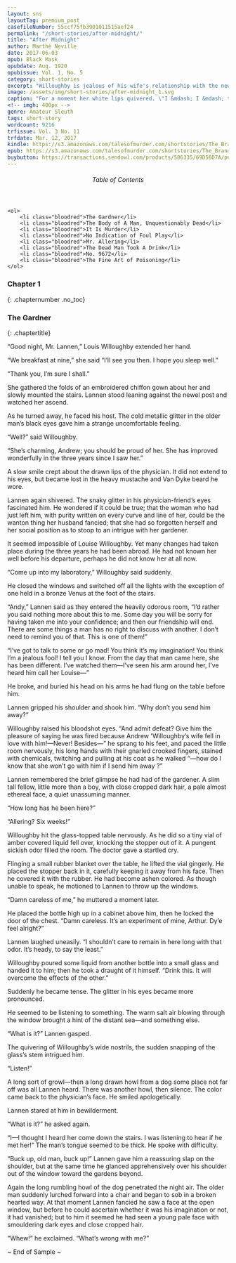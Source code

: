 ```yaml
---
layout: sns
layoutTag: premium_post
casefileNumber: 55ccf75fb3901011515aef24
permalink: "/short-stories/after-midnight/"
title: "After Midnight"
author: Marthé Neville
date: 2017-06-03
opub: Black Mask
opubdate: Aug. 1920
opubissue: Vol. 1, No. 5
category: short-stories
excerpt: "Willoughby is jealous of his wife's relationship with the new gardner. But who is the mysterious man and how does a faithful wife's relationship with him lead to murder?"
image: /assets/img/short-stories/after-midnight_1.svg
caption: "For a moment her white lips quivered. \"I &mdash; I &mdash; there's a dead man out there by the green-houses.\""
<!-- imgh: 400px -->
genre: Amateur Sleuth
tags: short-story
wordcount: 9216
trfissue: Vol. 3 No. 11
trfdate: Mar. 12, 2017
kindle: https://s3.amazonaws.com/talesofmurder.com/shortstories/The_Brand_of_Cain.mobi
epub: https://s3.amazonaws.com/talesofmurder.com/shortstories/The_Brand_of_Cain.epub 
buybutton: https://transactions.sendowl.com/products/586335/69D56D7A/purchase
---
```


<div class="toc">
	<header>
		<h6>Table of Contents</h6>
	</header>
	
	<ol>
		<li class="bloodred">The Gardner</li>
		<li class="bloodred">The Body of A Man, Unquestionably Dead</li>
		<li class="bloodred">It Is Murder</li>
		<li class="bloodred">No Indication of Foul Play</li>
		<li class="bloodred">Mr. Allering</li>
		<li class="bloodred">The Dead Man Took A Drink</li>
		<li class="bloodred">No. 9672</li>
		<li class="bloodred">The Fine Art of Poisoning</li>
	</ol>
</div> <!-- table-of-contents -->

### Chapter 1
{: .chapternumber .no_toc}

### The Gardner
{: .chaptertitle}

“Good night, Mr. Lannen,” Louis Willoughby extended her hand.

“We breakfast at nine,” she said “I’ll see you then. I hope you sleep well.”

“Thank you, I’m sure I shall.”

She gathered the folds of an embroidered chiffon gown about her and slowly mounted the stairs. Lannen stood leaning against the newel post and watched her ascend.

As he turned away, he faced his host. The cold metallic glitter in the older man’s black eyes gave him a strange uncomfortable feeling.

“Well?” said Willoughby.

“She’s charming, Andrew; you should be proud of her. She has improved wonderfully in the three years since I saw her.”

A slow smile crept about the drawn lips of the physician. It did not extend to his eyes, but became lost in the heavy mustache and Van Dyke beard he wore.

Lannen again shivered. The snaky glitter in his physician-friend’s eyes fascinated him. He wondered if it could be true; that the woman who had just left him, with purity written on every curve and line of her, could be the wanton thing her husband fancied; that she had so forgotten herself and her social position as to stoop to an intrigue with her gardener.

It seemed impossible of Louise Willoughby. Yet many changes had taken place during the three years he had been abroad. He had not known her well before his departure, perhaps he did not know her at all now.

“Come up into my laboratory,” Willoughby said suddenly.

He closed the windows and switched off all the lights with the exception of one held in a bronze Venus at the foot of the stairs.

“Andy,” Lannen said as they entered the heavily odorous room, “I’d rather you said nothing more about this to me. Some day you will be sorry for having taken me into your confidence; and then our friendship will end. There are some things a man has no right to discuss with another. I don’t need to remind you of that. This is one of them!”

“I’ve got to talk to some or go mad! You think it’s my imagination! You think I’m a jealous fool! I tell you I know. From the day that man came here, she has been different. I’ve watched them—I’ve seen his arm around her, I’ve heard him call her Louise—”

He broke, and buried his head on his arms he had flung on the table before him.

Lannen gripped his shoulder and shook him. “Why don’t you send him away?”

Willoughby raised his bloodshot eyes. “And admit defeat? Give him the pleasure of saying he was fired because Andrew 'Willoughby’s wife fell in love with him!—Never! Besides—” he sprang to his feet, and paced the little room nervously, his long hands with their gnarled crooked fingers, stained with chemicals, twitching and pulling at his coat as he walked “—how do I know that she won’t go with him if I send him away ?”

Lannen remembered the brief glimpse he had had of the gardener. A slim tall fellow, little more than a boy, with close cropped dark hair, a pale almost ethereal face, a quiet unassuming manner.

“How long has he been here?”

“Allering? Six weeks!”

Willoughby hit the glass-topped table nervously. As he did so a tiny vial of amber covered liquid fell over, knocking the stopper out of it. A pungent sickish odor filled the room. The doctor gave a startled cry.

Flinging a small rubber blanket over the table, he lifted the vial gingerly. He placed the stopper back in it, carefully keeping it away from his face. Then he covered it with the rubber. He had become ashen colored. As though unable to speak, he motioned to Lannen to throw up the windows.

“Damn careless of me,” he muttered a moment later.

He placed the bottle high up in a cabinet above him, then he locked the door of the chest. “Damn careless. It’s an experiment of mine, Arthur. Dy’e feel alright?”

Lannen laughed uneasily. “I shouldn’t care to remain in here long with that odor. It’s heady, to say the least.”

Willoughby poured some liquid from another bottle into a small glass and handed it to him; then he took a draught of it himself. “Drink this. It will overcome the effects of the other.”

Suddenly he became tense. The glitter in his eyes became more pronounced.

He seemed to be listening to something. The warm salt air blowing through the window brought a hint of the distant sea—and something else.

“What is it?” Lannen gasped.

The quivering of Willoughby’s wide nostrils, the sudden snapping of the glass’s stem intrigued him.

“Listen!”

A long sort of growl—then a long drawn howl from a dog some place not far off was all Lannen heard. There was another howl, then silence. The color came back to the physician’s face. He smiled apologetically.

Lannen stared at him in bewilderment.

“What is it?” he asked again.

“I—I thought I heard her come down the stairs. I was listening to hear if he met her!” The man’s tongue seemed to be thick. He spoke with difficulty.

“Buck up, old man, buck up!” Lannen gave him a reassuring slap on the shoulder, but at the same time he glanced apprehensively over his shoulder out of the window toward the gardens beyond.

Again the long rumbling howl of the dog penetrated the night air. The older man suddenly lurched forward into a chair and began to sob in a broken hearted way. At that moment Lannen fancied he saw a face at the open window, but before he could ascertain whether it was his imagination or not, it had vanished; but to him it seemed he had seen a young pale face with smouldering dark eyes and close cropped hair.

“Whew!” he exclaimed. “What’s wrong with me?”

<p id="theend">~ End of Sample ~</p>
